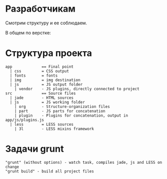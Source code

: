# Разработчикам

Смотрим структуру и ее соблюдаем.

В общем по верстке:

# Структура проекта

    app             == Final point
      | css         = CSS output
      | fonts       = fonts
      | img         = img destination
      | js          = JS output folder
        | vendor    - JS plugins, directly connected to project
    src             == Source files
      | jade        - HTML sources
      | js          = JS working folder
        | org       - Structure-organization files
        | part      - JS parts for concatenation
        | plugin    - Plugins for concatenation, output in app/js/plugins.js
      | less        = LESS sources
        | 3l        - LESS mixins framework

# Задачи grunt
    "grunt" (without options) - watch task, compiles jade, js and LESS on change
    "grunt build" - build all project files
